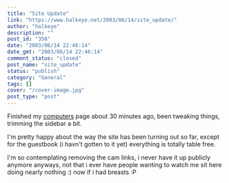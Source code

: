 ```yaml
---
title: "Site Update"
link: "https://www.halkeye.net/2003/06/14/site_update/"
author: "halkeye"
description: ""
post_id: "358"
date: "2003/06/14 22:46:14"
date_gmt: "2003/06/14 22:46:14"
comment_status: "closed"
post_name: "site_update"
status: "publish"
category: "General"
tags: []
cover: "/cover-image.jpg"
post_type: "post"
---
```


Finished my [computers](http://www.halkeye.net/computers/) page about 30 minutes ago, been tweaking things, trimming the sidebar a bit.

I'm pretty happy about the way the site has been turning out so far, except for the guestbook (i havn't gotten to it yet) everything is totally table free.

I'm so contemplating removing the cam links, i never have it up publicly anymore anyways, not that i ever have people wanting to watch me sit here doing nearly nothing :) now if i had breasts :P